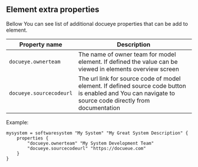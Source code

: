 ## Element extra properties

Bellow You can see list of additional docueye properties that can be add to element.

| Property name | Description |
| --- | ------|
| `docueye.ownerteam` | The name of owner team for model element. If defined the value can be viewed in elements overview screen |
| `docueye.sourcecodeurl` | The url link for source code of model element. If defined source code button is enabled and You can navigate to source code directly from documentation |

Example:  
```
mysystem = softwaresystem "My System" "My Great System Description" {
    properties {
        "docueye.ownerteam" "My System Development Team"
        "docueye.sourcecodeurl" "https://docueue.com"
    }
}
```